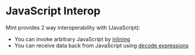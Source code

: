 # JavaScript Interop

Mint provides 2 way interoperability with \(JavaScript\):

- You can invoke arbitrary JavaScript by [inlining](javascript-interop.md)
- You can receive data back from JavaScript using [decode expressions](decoding-objects.ms)
